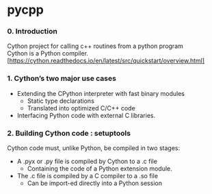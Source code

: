 # pycpp

### 0. Introduction
Cython project for calling c++ routines from a python program   
Cython is a Python compiler.  
[https://cython.readthedocs.io/en/latest/src/quickstart/overview.html]

### 1. Cython’s two major use cases
- Extending the CPython interpreter with fast binary modules
    - Static type declarations 
    - Translated into optimized C/C++ code
- Interfacing Python code with external C libraries.

### 2. Building Cython code : setuptools
Cython code must, unlike Python, be compiled in two stages:
- A .pyx or .py file is compiled by Cython to a .c file
    - Containing the code of a Python extension module.
- The .c file is compiled by a C compiler to a .so file
    - Can be import-ed directly into a Python session
